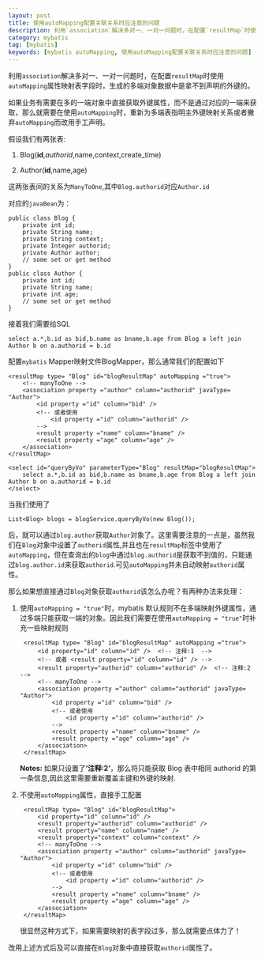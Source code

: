 ```yaml
---
layout: post
title: 使用autoMapping配置关联关系时应注意的问题
description: 利用`association`解决多对一、一对一问题时，在配置`resultMap`时使用`autoMapping`属性映射表字段时，生成的多端对象数据中是拿不到声明的外键的。如果业务有需要在多的一端对象中直接获取外键属性，而不是通过对应的一端来获取，那么就需要在使用`autoMapping`时，重新为多端表指明主外键映射关系或者撇弃`autoMapping`而改用手工声明。
category: mybatis
tag: [mybatis]
keywords: [mybatis autoMapping, 使用autoMapping配置关联关系时应注意的问题]
---
```


利用`association`解决多对一、一对一问题时，在配置`resultMap`时使用`autoMapping`属性映射表字段时，生成的多端对象数据中是拿不到声明的外键的。
  
如果业务有需要在多的一端对象中直接获取外键属性，而不是通过对应的一端来获取，那么就需要在使用`autoMapping`时，重新为多端表指明主外键映射关系或者撇弃`autoMapping`而改用手工声明。

假设我们有两张表:

1. Blog(**id**,_authorid_,name,context,create_time)

2. Author(**id**,name,age)

这两张表间的关系为`ManyToOne`,其中`Blog.authorid`对应`Author.id`

对应的`javaBean`为：

    public class Blog {
        private int id;
        private String name;
        private String context;
        private Integer authorid;
        private Author author;
        // some set or get method
    }
    public class Author {
        private int id;
        private String name;
        private int age;
        // some set or get method
    }

接着我们需要给SQL

    select a.*,b.id as bid,b.name as bname,b.age from Blog a left join Author b on a.authorid = b.id
    
配置`mybatis` Mapper映射文件BlogMapper，那么通常我们的配置如下

    <resultMap type= "Blog" id="blogResultMap" autoMapping ="true">
        <!-- manyToOne -->
        <association property ="author" column="authorid" javaType= "Author">
            <id property ="id" column="bid" />
            <!-- 或者使用
                <id property ="id" column="authorid" />
            -->
            <result property ="name" column="bname" />
            <result property ="age" column="age" />
        </association>
    </resultMap>

    <select id="queryByVo" parameterType="Blog" resultMap="blogResultMap">
        select a.*,b.id as bid,b.name as bname,b.age from Blog a left join Author b on a.authorid = b.id
	</select>

当我们使用了

    List<Blog> blogs = blogService.queryByVo(new Blog());
    
后，就可以通过`blog.author`获取`Author`对象了。这里需要注意的一点是，虽然我们在`Blog`对象中设置了`authorid`属性,并且也在`resultMap`标签中使用了`autoMapping`，但在查询出的`blog`中通过`blog.authorid`是获取不到值的，只能通过`blog.author.id`来获取`authorid`.可见`autoMapping`并未自动映射`authorid`属性。

那么如果想直接通过`Blog`对象获取`authorid`该怎么办呢？有两种办法来处理：

1. 使用`autoMapping = "true"`时，mybatis 默认规则不在多端映射外键属性，通过多端只能获取一端的对象。因此我们需要在使用`autoMapping = "true"`时补充一些映射规则

        <resultMap type= "Blog" id="blogResultMap" autoMapping ="true">
            <id property="id" column="id" />  <!-- 注释:1  -->
            <!-- 或者 <result property="id" column="id" /> -->
            <result property="authorid" column="authorid" />  <!-- 注释:2 -->
            <!-- manyToOne -->
            <association property ="author" column="authorid" javaType= "Author">
                <id property ="id" column="bid" />
                <!-- 或者使用
                    <id property ="id" column="authorid" />
                -->
                <result property ="name" column="bname" />
                <result property ="age" column="age" />
            </association>
        </resultMap>

    <div class="alert alert-error">
    <strong>Notes:</strong>
	如果只设置了<b>‘注释:2’</b>，那么将只能获取 Blog 表中相同 authorid 的第一条信息,因此这里需要重新覆盖主键和外键的映射.
	</div>

2. 不使用`autoMapping`属性，直接手工配置

        <resultMap type= "Blog" id="blogResultMap">
            <id property="id" column="id" />
            <result property="authorid" column="authorid" />
    	    <result property="name" column="name" /> 
		    <result property="context" column="context" />
            <!-- manyToOne -->
            <association property ="author" column="authorid" javaType= "Author">
                <id property ="id" column="bid" />
                <!-- 或者使用
                    <id property ="id" column="authorid" />
                -->
                <result property ="name" column="bname" />
                <result property ="age" column="age" />
            </association>
        </resultMap>
  
  	很显然这种方式下，如果需要映射的表字段过多，那么就需要点体力了！


改用上述方式后及可以直接在`Blog`对象中直接获取`authorid`属性了。
